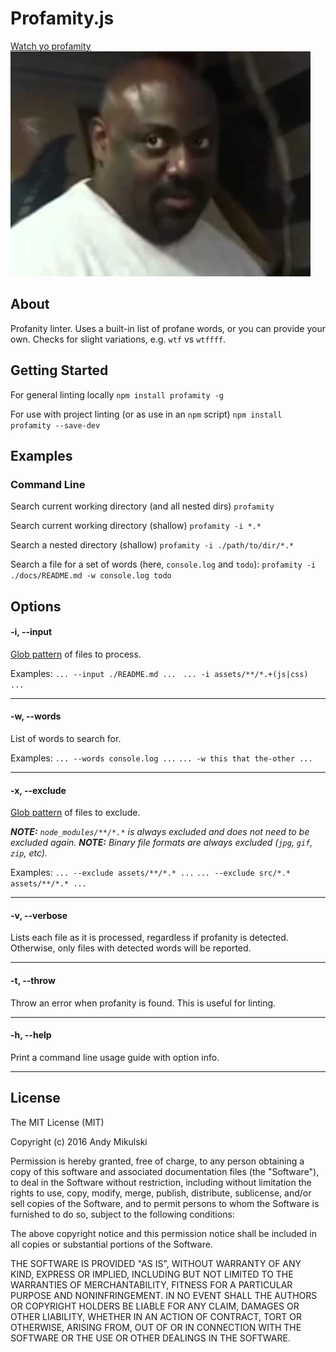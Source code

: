 # Profamity.js
[Watch yo profamity](https://www.youtube.com/watch?v=hpigjnKl7nI)
![Watch yo profamity](profamity.jpg)

## About

Profanity linter. Uses a built-in list of profane words, or you can provide your own. Checks for slight variations, e.g. `wtf` vs `wtffff`.

## Getting Started

For general linting locally
`npm install profamity -g`

For use with project linting (or as use in an `npm` script)
`npm install profamity --save-dev`

## Examples

### Command Line

Search current working directory (and all nested dirs)
`profamity`

Search current working directory (shallow)
`profamity -i *.*`

Search a nested directory (shallow)
`profamity -i ./path/to/dir/*.*`

Search a file for a set of words (here, `console.log` and `todo`):
`profamity -i ./docs/README.md -w console.log todo`


## Options

#### -i, --input
[Glob pattern](https://github.com/isaacs/node-glob) of files to process.

Examples:
`... --input ./README.md ...`
` ... -i assets/**/*.+(js|css) ...`

---

#### -w, --words
List of words to search for.

Examples:
`... --words console.log ...`
`... -w this that the-other ...`

---

#### -x, --exclude
[Glob pattern](https://github.com/isaacs/node-glob) of files to exclude.

_**NOTE:** `node_modules/**/*.*` is always excluded and does not need to be excluded again._
_**NOTE:** Binary file formats are always excluded (`jpg`, `gif`, `zip`, etc)._

Examples:
`... --exclude assets/**/*.* ...`
`... --exclude src/*.* assets/**/*.* ...`

---

#### -v, --verbose
Lists each file as it is processed, regardless if profanity is detected. Otherwise, only files with detected words will be reported.

---

#### -t, --throw
Throw an error when profanity is found. This is useful for linting.

---

#### -h, --help
Print a command line usage guide with option info.

---

## License
The MIT License (MIT)

Copyright (c) 2016 Andy Mikulski

Permission is hereby granted, free of charge, to any person obtaining a copy of this software and associated documentation files (the "Software"), to deal in the Software without restriction, including without limitation the rights to use, copy, modify, merge, publish, distribute, sublicense, and/or sell copies of the Software, and to permit persons to whom the Software is furnished to do so, subject to the following conditions:

The above copyright notice and this permission notice shall be included in all copies or substantial portions of the Software.

THE SOFTWARE IS PROVIDED "AS IS", WITHOUT WARRANTY OF ANY KIND, EXPRESS OR IMPLIED, INCLUDING BUT NOT LIMITED TO THE WARRANTIES OF MERCHANTABILITY, FITNESS FOR A PARTICULAR PURPOSE AND NONINFRINGEMENT. IN NO EVENT SHALL THE AUTHORS OR COPYRIGHT HOLDERS BE LIABLE FOR ANY CLAIM, DAMAGES OR OTHER LIABILITY, WHETHER IN AN ACTION OF CONTRACT, TORT OR OTHERWISE, ARISING FROM, OUT OF OR IN CONNECTION WITH THE SOFTWARE OR THE USE OR OTHER DEALINGS IN THE SOFTWARE.
